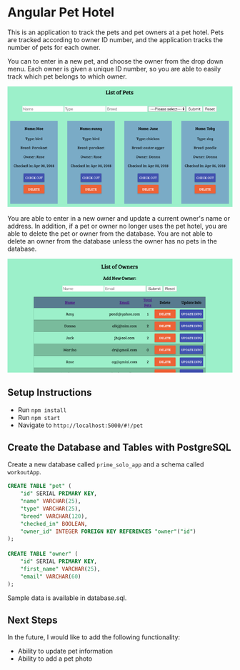 # Angular Pet Hotel

This is an application to track the pets and pet owners at a pet hotel. Pets are tracked according to owner ID number, and the application tracks the number of pets for each owner.

You can to enter in a new pet, and choose the owner from the drop down menu. Each owner is given a unique ID number, so you are able to easily track which pet belongs to which owner. 

![view pets](public/pet-list.png) 

You are able to enter in a new owner and update a current owner's name or address. In addition, if a pet or owner no longer uses the pet hotel, you are able to delete the pet or owner from the database. You are not able to delete an owner from the database unless the owner has no pets in the database. 

![view owners](public/owner-list.png) 

## Setup Instructions

* Run `npm install`
* Run `npm start`
* Navigate to `http://localhost:5000/#!/pet`

## Create the Database and Tables with PostgreSQL

Create a new database called `prime_solo_app` and a schema called `workoutApp`. 

``` SQL
CREATE TABLE "pet" (
	"id" SERIAL PRIMARY KEY,
	"name" VARCHAR(25),
	"type" VARCHAR(25),
	"breed" VARCHAR(120),
	"checked_in" BOOLEAN,
	"owner_id" INTEGER FOREIGN KEY REFERENCES "owner"("id")
);

CREATE TABLE "owner" (
	"id" SERIAL PRIMARY KEY,
	"first_name" VARCHAR(25),
	"email" VARCHAR(60)
);
```
Sample data is available in database.sql.

## Next Steps

In the future, I would like to add the following functionality:

* Ability to update pet information
* Ability to add a pet photo
